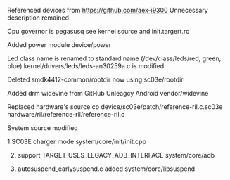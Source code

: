 
Referenced devices from https://github.com/aex-i9300
Unnecessary description remained

Cpu governor is pegasusq
  see kernel source and init.targert.rc

Added power module
   device/power

Led class name is renamed to standard name (/dev/class/leds/red, green, blue) 
   kernel/drivers/leds/leds-an30259a.c is modified

Deleted smdk4412-common/rootdir
   now using sc03e/rootdir

Added drm widevine from GitHub Unleagcy Android vendor/widevine

Replaced hardware's source 
  cp device/sc03e/patch/reference-ril.c.sc03e  hardware/ril/reference-ril/reference-ril.c 

System source modified

1.SC03E charger mode 
  system/core/init/init.cpp

2. support TARGET_USES_LEGACY_ADB_INTERFACE
  system/core/adb

3. autosuspend_earlysuspend.c added
  system/core/libsuspend
